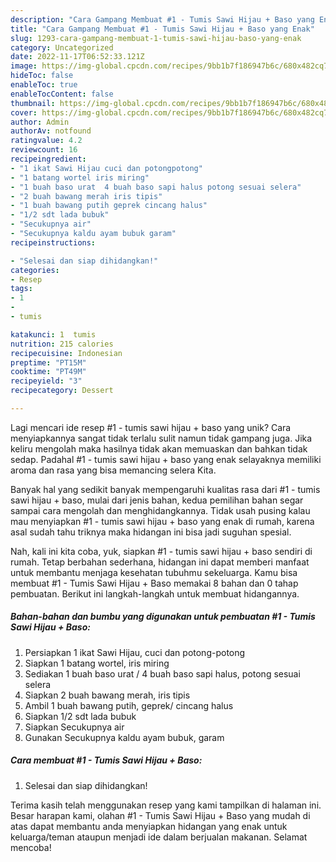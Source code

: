 ```yaml
---
description: "Cara Gampang Membuat #1 - Tumis Sawi Hijau + Baso yang Enak"
title: "Cara Gampang Membuat #1 - Tumis Sawi Hijau + Baso yang Enak"
slug: 1293-cara-gampang-membuat-1-tumis-sawi-hijau-baso-yang-enak
category: Uncategorized
date: 2022-11-17T06:52:33.121Z
image: https://img-global.cpcdn.com/recipes/9bb1b7f186947b6c/680x482cq70/1-tumis-sawi-hijau-baso-foto-resep-utama.jpg
hideToc: false
enableToc: true
enableTocContent: false
thumbnail: https://img-global.cpcdn.com/recipes/9bb1b7f186947b6c/680x482cq70/1-tumis-sawi-hijau-baso-foto-resep-utama.jpg
cover: https://img-global.cpcdn.com/recipes/9bb1b7f186947b6c/680x482cq70/1-tumis-sawi-hijau-baso-foto-resep-utama.jpg
author: Admin
authorAv: notfound
ratingvalue: 4.2
reviewcount: 16
recipeingredient:
- "1 ikat Sawi Hijau cuci dan potongpotong"
- "1 batang wortel iris miring"
- "1 buah baso urat  4 buah baso sapi halus potong sesuai selera"
- "2 buah bawang merah iris tipis"
- "1 buah bawang putih geprek cincang halus"
- "1/2 sdt lada bubuk"
- "Secukupnya air"
- "Secukupnya kaldu ayam bubuk garam"
recipeinstructions:

- "Selesai dan siap dihidangkan!"
categories:
- Resep
tags:
- 1
- 
- tumis

katakunci: 1  tumis 
nutrition: 215 calories
recipecuisine: Indonesian
preptime: "PT15M"
cooktime: "PT49M"
recipeyield: "3"
recipecategory: Dessert

---
```





Lagi mencari ide resep #1 - tumis sawi hijau + baso yang unik? Cara menyiapkannya sangat tidak terlalu sulit namun tidak gampang juga. Jika keliru mengolah maka hasilnya tidak akan memuaskan dan bahkan tidak sedap. Padahal #1 - tumis sawi hijau + baso yang enak selayaknya memiliki aroma dan rasa yang bisa memancing selera Kita.







Banyak hal yang sedikit banyak mempengaruhi kualitas rasa dari #1 - tumis sawi hijau + baso, mulai dari jenis bahan, kedua pemilihan bahan segar sampai cara mengolah dan menghidangkannya. Tidak usah pusing kalau mau menyiapkan #1 - tumis sawi hijau + baso yang enak di rumah, karena asal sudah tahu triknya maka hidangan ini bisa jadi suguhan spesial.






Nah, kali ini kita coba, yuk, siapkan #1 - tumis sawi hijau + baso sendiri di rumah. Tetap berbahan sederhana, hidangan ini dapat memberi manfaat untuk membantu menjaga kesehatan tubuhmu sekeluarga. Kamu bisa membuat #1 - Tumis Sawi Hijau + Baso memakai 8 bahan dan 0 tahap pembuatan. Berikut ini langkah-langkah untuk membuat hidangannya.

<!--inarticleads1-->

##### Bahan-bahan dan bumbu yang digunakan untuk pembuatan #1 - Tumis Sawi Hijau + Baso:

1. Persiapkan 1 ikat Sawi Hijau, cuci dan potong-potong
1. Siapkan 1 batang wortel, iris miring
1. Sediakan 1 buah baso urat / 4 buah baso sapi halus, potong sesuai selera
1. Siapkan 2 buah bawang merah, iris tipis
1. Ambil 1 buah bawang putih, geprek/ cincang halus
1. Siapkan 1/2 sdt lada bubuk
1. Siapkan Secukupnya air
1. Gunakan Secukupnya kaldu ayam bubuk, garam




<!--inarticleads2-->

##### Cara membuat #1 - Tumis Sawi Hijau + Baso:


1. Selesai dan siap dihidangkan!



Terima kasih telah menggunakan resep yang kami tampilkan di halaman ini. Besar harapan kami, olahan #1 - Tumis Sawi Hijau + Baso yang mudah di atas dapat membantu anda menyiapkan hidangan yang enak untuk keluarga/teman ataupun menjadi ide dalam berjualan makanan. Selamat mencoba!
